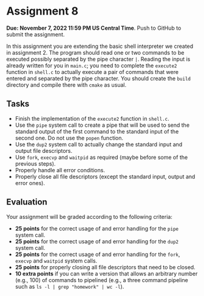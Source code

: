 Assignment 8
=============

**Due: November 7, 2022 11:59 PM US Central Time**. Push to GitHub to submit the assignment.

In this assignment you are extending the basic shell interpreter we created in assignment 2. The program should read one or two commands to be executed possibly separated by the pipe character `|`. 
Reading the input is already written for you in `main.c`; you need to complete the `execute2` function in `shell.c` to actually execute a pair of commands that were entered and separated by the pipe character. You should create the `build` directory and compile there with `cmake` as usual. 

## Tasks

* Finish the implementation of the `execute2` function in `shell.c`. 
* Use the `pipe` system call to create a pipe that will be used to send the standard output of the first command to the standard input of the second one. Do not use the `popen` function.
* Use the `dup2` system call to actually change the standard input and output file descriptors.
* Use `fork`, `execvp` and `waitpid` as required (maybe before some of the previous steps).
* Properly handle all error conditions. 
* Properly close all file descriptors (except the standard input, output and error ones).

## Evaluation

Your assignment will be graded according to the following criteria:

- **25 points** for the correct usage of and error handling for the `pipe` system call.
- **25 points** for the correct usage of and error handling for the `dup2` system call.
- **25 points** for the correct usage of and error handling for the `fork`, `execvp` and `waitpid` system calls.
- **25 points** for properly closing all file descriptors that need to be closed.
- **10 extra points** if you can write a version that allows an arbitrary number (e.g., 100) of commands to pipelined (e.g., a three command pipeline such as `ls -l | grep "homework" | wc -l`).
